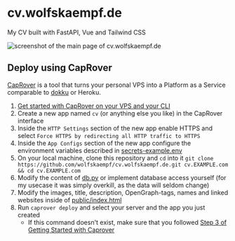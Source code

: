 # cv.wolfskaempf.de
My CV built with FastAPI, Vue and Tailwind CSS

![screenshot of the main page of cv.wolfskaempf.de](https://user-images.githubusercontent.com/233473/170156130-da666711-7fc7-405e-85fc-f15fb2272eb0.png)

## Deploy using CapRover
[CapRover](https://caprover.com/) is a tool that turns your personal VPS into a Platform as a Service comparable to [dokku](https://dokku.com/) or Heroku.

1. [Get started with CapRover on your VPS and your CLI](https://caprover.com/docs/get-started.html)
2. Create a new app named `cv` (or anything else you like) in the CapRover interface
3. Inside the `HTTP Settings` section of the new app enable HTTPS and select `Force HTTPS by redirecting all HTTP traffic to HTTPS`
4. Inside the `App Configs` section of the new app configure the environment variables described in [secrets-example.env](./secrets-example.env)
5. On your local machine, clone this repository and `cd` into it `git clone https://github.com/wolfskaempf/cv.wolfskaempf.de.git cv.EXAMPLE.com && cd cv.EXAMPLE.com`
6. Modify the content of [db.py](./db.py) or implement database access yourself (for my usecase it was simply overkill, as the data will seldom change)
7. Modify the images, title, description, OpenGraph-tags, names and linked websites inside of [public/index.html](./public/index.html)
8. Run `caprover deploy` and select your server and the app you just created
   * If this command doesn't exist, make sure that you followed [Step 3 of Getting Started with Caprover](https://caprover.com/docs/get-started.html#step-3-install-caprover-cli)
